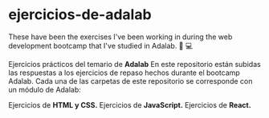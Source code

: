 # ejercicios-de-adalab
These have been the exercises I've been working in during the web development bootcamp that I've studied in Adalab. 🐶  💻

Ejercicios prácticos del temario de __Adalab__
En este repositorio están subidas las respuestas a los ejercicios de repaso hechos durante el bootcamp Adalab. Cada una de las carpetas de este repositorio se corresponde con un módulo de Adalab:

Ejercicios de __HTML y CSS.__
Ejercicios de __JavaScript.__
Ejercicios de __React.__

